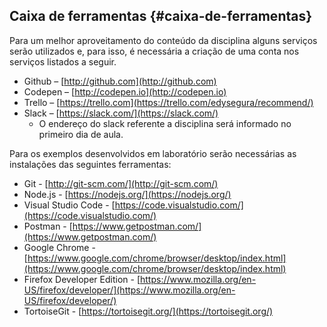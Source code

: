 ## Caixa de ferramentas {#caixa-de-ferramentas}

Para um melhor aproveitamento do conteúdo da disciplina alguns serviços serão utilizados e, para isso, é necessária a criação de uma conta nos serviços listados a seguir.

* Github – [http://github.com](http://github.com)
* Codepen – [http://codepen.io](http://codepen.io)
* Trello – [https://trello.com](https://trello.com/edysegura/recommend/)
* Slack – [https://slack.com/](https://slack.com/)
  * O endereço do slack referente a disciplina será informado no primeiro dia de aula.

Para os exemplos desenvolvidos em laboratório serão necessárias as instalações das seguintes ferramentas:

* Git - [http://git-scm.com/](http://git-scm.com/)
* Node.js - [https://nodejs.org/](https://nodejs.org/)
* Visual Studio Code - [https://code.visualstudio.com/](https://code.visualstudio.com/)
* Postman - [https://www.getpostman.com/](https://www.getpostman.com/)
* Google Chrome - [https://www.google.com/chrome/browser/desktop/index.html](https://www.google.com/chrome/browser/desktop/index.html)
* Firefox Developer Edition - [https://www.mozilla.org/en-US/firefox/developer/](https://www.mozilla.org/en-US/firefox/developer/)
* TortoiseGit - [https://tortoisegit.org/](https://tortoisegit.org/)



